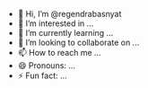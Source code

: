 - 👋 Hi, I’m @regendrabasnyat
- 👀 I’m interested in ...
- 🌱 I’m currently learning ...
- 💞️ I’m looking to collaborate on ...
- 📫 How to reach me ...
- 😄 Pronouns: ...
- ⚡ Fun fact: ...

<!---
regendrabasnyat/regendrabasnyat is a ✨ special ✨ repository because its `README.md` (this file) appears on your GitHub profile.
You can click the Preview link to take a look at your changes.
--->
